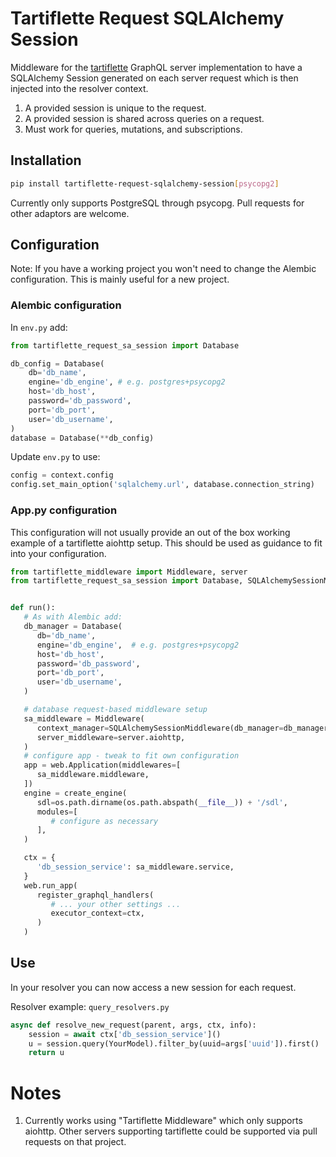 # Tartiflette Request SQLAlchemy Session

Middleware for the [tartiflette](https://tartiflette.io/) GraphQL
server implementation to have a SQLAlchemy Session generated on each server
request which is then injected into the resolver context.

1. A provided session is unique to the request.
1. A provided session is shared across queries on a request. 
1. Must work for queries, mutations, and subscriptions.

## Installation

```bash
pip install tartiflette-request-sqlalchemy-session[psycopg2]
```

Currently only supports PostgreSQL through psycopg. Pull requests for other
adaptors are welcome. 

## Configuration

Note: If you have a working project you won't need to change the Alembic 
configuration. This is mainly useful for a new project.

### Alembic configuration

In ```env.py``` add:

```python
from tartiflette_request_sa_session import Database

db_config = Database(
    db='db_name',
    engine='db_engine', # e.g. postgres+psycopg2
    host='db_host',
    password='db_password',
    port='db_port',
    user='db_username',
)
database = Database(**db_config)
```

Update ```env.py``` to use:

```python
config = context.config
config.set_main_option('sqlalchemy.url', database.connection_string)
```

### App.py configuration

This configuration will not usually provide an out of the box working example
of a tartiflette aiohttp setup. This should be used as guidance to fit into
your configuration.

```python
from tartiflette_middleware import Middleware, server
from tartiflette_request_sa_session import Database, SQLAlchemySessionMiddleware


def run():
   # As with Alembic add:
   db_manager = Database(
      db='db_name',
      engine='db_engine',  # e.g. postgres+psycopg2
      host='db_host',
      password='db_password',
      port='db_port',
      user='db_username',
   )

   # database request-based middleware setup
   sa_middleware = Middleware(
      context_manager=SQLAlchemySessionMiddleware(db_manager=db_manager),
      server_middleware=server.aiohttp,
   )
   # configure app - tweak to fit own configuration
   app = web.Application(middlewares=[
      sa_middleware.middleware,
   ])
   engine = create_engine(
      sdl=os.path.dirname(os.path.abspath(__file__)) + '/sdl',
      modules=[
         # configure as necessary
      ],
   )

   ctx = {
      'db_session_service': sa_middleware.service,
   }
   web.run_app(
      register_graphql_handlers(
         # ... your other settings ...
         executor_context=ctx,
      )
   )
```

## Use

In your resolver you can now access a new session for each request.

Resolver example: ```query_resolvers.py```

```python
async def resolve_new_request(parent, args, ctx, info):
    session = await ctx['db_session_service']()
    u = session.query(YourModel).filter_by(uuid=args['uuid']).first()
    return u
```

# Notes

1. Currently works using "Tartiflette Middleware" which only supports aiohttp. 
   Other servers supporting tartiflette could be supported via pull requests on
   that project.

